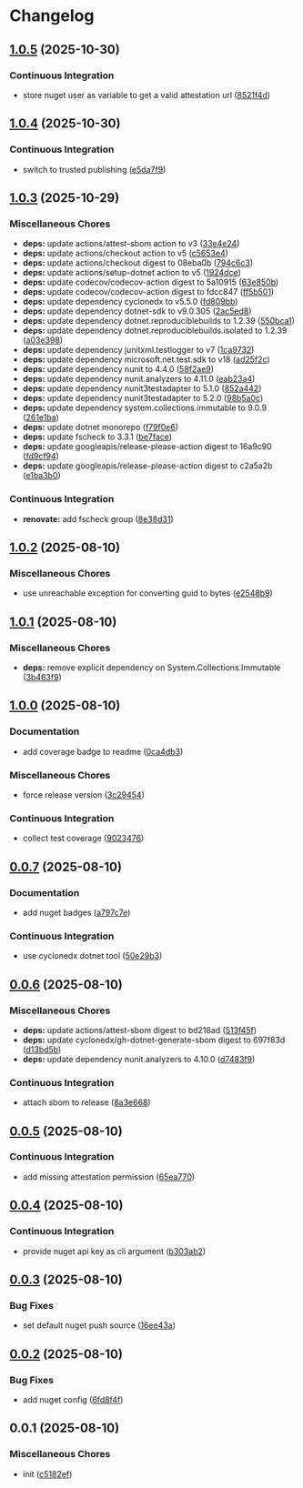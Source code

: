 # Changelog

## [1.0.5](https://github.com/phi-ag/ifc-guid-dotnet/compare/v1.0.4...v1.0.5) (2025-10-30)


### Continuous Integration

* store nuget user as variable to get a valid attestation url ([8521f4d](https://github.com/phi-ag/ifc-guid-dotnet/commit/8521f4df8c662245b7c8e5404875074c7948d555))

## [1.0.4](https://github.com/phi-ag/ifc-guid-dotnet/compare/v1.0.3...v1.0.4) (2025-10-30)


### Continuous Integration

* switch to trusted publishing ([e5da7f9](https://github.com/phi-ag/ifc-guid-dotnet/commit/e5da7f928803dc1ea3477f77f041c19e0cc9b52d))

## [1.0.3](https://github.com/phi-ag/ifc-guid-dotnet/compare/v1.0.2...v1.0.3) (2025-10-29)


### Miscellaneous Chores

* **deps:** update actions/attest-sbom action to v3 ([33e4e24](https://github.com/phi-ag/ifc-guid-dotnet/commit/33e4e2480ea769e4567cf82ae1ce5a573d777207))
* **deps:** update actions/checkout action to v5 ([c5653e4](https://github.com/phi-ag/ifc-guid-dotnet/commit/c5653e474d677bd354c227be137e2648b3f75673))
* **deps:** update actions/checkout digest to 08eba0b ([794c6c3](https://github.com/phi-ag/ifc-guid-dotnet/commit/794c6c396639af1ab35cb7030e51273c4f92586a))
* **deps:** update actions/setup-dotnet action to v5 ([1924dce](https://github.com/phi-ag/ifc-guid-dotnet/commit/1924dce0b52528bf6de39f0e531b7d5120d3deab))
* **deps:** update codecov/codecov-action digest to 5a10915 ([63e850b](https://github.com/phi-ag/ifc-guid-dotnet/commit/63e850be1bb83414712b2d1f7a424b9286191268))
* **deps:** update codecov/codecov-action digest to fdcc847 ([ff5b501](https://github.com/phi-ag/ifc-guid-dotnet/commit/ff5b5012b19043039758041a8ed97d791e324a33))
* **deps:** update dependency cyclonedx to v5.5.0 ([fd809bb](https://github.com/phi-ag/ifc-guid-dotnet/commit/fd809bbc25d746db3ff96f8cc25cbcfac2cf390b))
* **deps:** update dependency dotnet-sdk to v9.0.305 ([2ac5ed8](https://github.com/phi-ag/ifc-guid-dotnet/commit/2ac5ed839b7fdadd4e13e2b5aaf461969864cc81))
* **deps:** update dependency dotnet.reproduciblebuilds to 1.2.39 ([550bca1](https://github.com/phi-ag/ifc-guid-dotnet/commit/550bca1b7f5c5e741880e6ebf1220b8be998af8d))
* **deps:** update dependency dotnet.reproduciblebuilds.isolated to 1.2.39 ([a03e398](https://github.com/phi-ag/ifc-guid-dotnet/commit/a03e398a25e63c4494f8f35e828befc53ad9981a))
* **deps:** update dependency junitxml.testlogger to v7 ([1ca9732](https://github.com/phi-ag/ifc-guid-dotnet/commit/1ca973287af4c0d43b243ec0e82ba4e95b1fa9b5))
* **deps:** update dependency microsoft.net.test.sdk to v18 ([ad25f2c](https://github.com/phi-ag/ifc-guid-dotnet/commit/ad25f2cb698ca13e5a5f1a195ec8f3e0d951f7df))
* **deps:** update dependency nunit to 4.4.0 ([58f2ae9](https://github.com/phi-ag/ifc-guid-dotnet/commit/58f2ae9236c0c5b8daf73272f3a4254e735255e5))
* **deps:** update dependency nunit.analyzers to 4.11.0 ([eab23a4](https://github.com/phi-ag/ifc-guid-dotnet/commit/eab23a4b610504dfa92b424fe55be0405b056fa9))
* **deps:** update dependency nunit3testadapter to 5.1.0 ([852a442](https://github.com/phi-ag/ifc-guid-dotnet/commit/852a442ee8ff1fb2f29f4f67044a22de682049a1))
* **deps:** update dependency nunit3testadapter to 5.2.0 ([98b5a0c](https://github.com/phi-ag/ifc-guid-dotnet/commit/98b5a0cea531602bb0f61e32ac9be2cf387d81f4))
* **deps:** update dependency system.collections.immutable to 9.0.9 ([261e1ba](https://github.com/phi-ag/ifc-guid-dotnet/commit/261e1bac21c74544aed18f2bf9e5d79f6392c843))
* **deps:** update dotnet monorepo ([f79f0e6](https://github.com/phi-ag/ifc-guid-dotnet/commit/f79f0e68dba63dad0585d4b2270b18ce7e191add))
* **deps:** update fscheck to 3.3.1 ([be7face](https://github.com/phi-ag/ifc-guid-dotnet/commit/be7faceb2fe88871a13a0d609248b133d5cb5565))
* **deps:** update googleapis/release-please-action digest to 16a9c90 ([fd9cf94](https://github.com/phi-ag/ifc-guid-dotnet/commit/fd9cf94b8d509b9f3e9ac30df41f33244d3831ce))
* **deps:** update googleapis/release-please-action digest to c2a5a2b ([e1ba3b0](https://github.com/phi-ag/ifc-guid-dotnet/commit/e1ba3b008d42d445b9ae459438bf4a78ae6725db))


### Continuous Integration

* **renovate:** add fscheck group ([8e38d31](https://github.com/phi-ag/ifc-guid-dotnet/commit/8e38d31c1d176f684445a00d01cf06f15a7e3829))

## [1.0.2](https://github.com/phi-ag/ifc-guid-dotnet/compare/v1.0.1...v1.0.2) (2025-08-10)


### Miscellaneous Chores

* use unreachable exception for converting guid to bytes ([e2548b9](https://github.com/phi-ag/ifc-guid-dotnet/commit/e2548b93f05d42f3387a479b44e94af38a8e181a))

## [1.0.1](https://github.com/phi-ag/ifc-guid-dotnet/compare/v1.0.0...v1.0.1) (2025-08-10)


### Miscellaneous Chores

* **deps:** remove explicit dependency on System.Collections.Immutable ([3b463f9](https://github.com/phi-ag/ifc-guid-dotnet/commit/3b463f9aafb53d7bc838fa493ead67710b8cd3cc))

## [1.0.0](https://github.com/phi-ag/ifc-guid-dotnet/compare/v0.0.7...v1.0.0) (2025-08-10)


### Documentation

* add coverage badge to readme ([0ca4db3](https://github.com/phi-ag/ifc-guid-dotnet/commit/0ca4db39b5118247174729a5425e5b78b338e4fa))


### Miscellaneous Chores

* force release version ([3c29454](https://github.com/phi-ag/ifc-guid-dotnet/commit/3c294547c7d19cd1acfb44492aef2822384131a0))


### Continuous Integration

* collect test coverage ([9023476](https://github.com/phi-ag/ifc-guid-dotnet/commit/90234767fae4f2c937bb74c3a854e98e00a8fb50))

## [0.0.7](https://github.com/phi-ag/ifc-guid-dotnet/compare/v0.0.6...v0.0.7) (2025-08-10)


### Documentation

* add nuget badges ([a797c7e](https://github.com/phi-ag/ifc-guid-dotnet/commit/a797c7ecd83f2bdd95603b15496aa75bb8474892))


### Continuous Integration

* use cyclonedx dotnet tool ([50e29b3](https://github.com/phi-ag/ifc-guid-dotnet/commit/50e29b30b19b5494ae8beec6f34f1bfafabfe4df))

## [0.0.6](https://github.com/phi-ag/ifc-guid-dotnet/compare/v0.0.5...v0.0.6) (2025-08-10)


### Miscellaneous Chores

* **deps:** update actions/attest-sbom digest to bd218ad ([513f45f](https://github.com/phi-ag/ifc-guid-dotnet/commit/513f45f1cff7f808b3e5d6a85edffd8d1d2c8c37))
* **deps:** update cyclonedx/gh-dotnet-generate-sbom digest to 697f83d ([d13bd5b](https://github.com/phi-ag/ifc-guid-dotnet/commit/d13bd5b3d416e2a8c6a210bdc73ad45cd23b8a95))
* **deps:** update dependency nunit.analyzers to 4.10.0 ([d7483f9](https://github.com/phi-ag/ifc-guid-dotnet/commit/d7483f96c59374bb0f03f60762439cfa086c7640))


### Continuous Integration

* attach sbom to release ([8a3e668](https://github.com/phi-ag/ifc-guid-dotnet/commit/8a3e668e06c2f25c707908da039424bed0a4e169))

## [0.0.5](https://github.com/phi-ag/ifc-guid-dotnet/compare/v0.0.4...v0.0.5) (2025-08-10)


### Continuous Integration

* add missing attestation permission ([65ea770](https://github.com/phi-ag/ifc-guid-dotnet/commit/65ea770acd0d95abd4c668e8ac345c5d95c07551))

## [0.0.4](https://github.com/phi-ag/ifc-guid-dotnet/compare/v0.0.3...v0.0.4) (2025-08-10)


### Continuous Integration

* provide nuget api key as cli argument ([b303ab2](https://github.com/phi-ag/ifc-guid-dotnet/commit/b303ab2fbe81d1d8bc5fa5ef95264ec62d6622b5))

## [0.0.3](https://github.com/phi-ag/ifc-guid-dotnet/compare/v0.0.2...v0.0.3) (2025-08-10)


### Bug Fixes

* set default nuget push source ([16ee43a](https://github.com/phi-ag/ifc-guid-dotnet/commit/16ee43a379a199896002dc7d593a07a02fcf57a3))

## [0.0.2](https://github.com/phi-ag/ifc-guid-dotnet/compare/v0.0.1...v0.0.2) (2025-08-10)


### Bug Fixes

* add nuget config ([6fd8f4f](https://github.com/phi-ag/ifc-guid-dotnet/commit/6fd8f4ffff69d7e26435850afccdb4e2eb4d9497))

## 0.0.1 (2025-08-10)


### Miscellaneous Chores

* init ([c5182ef](https://github.com/phi-ag/ifc-guid-dotnet/commit/c5182efa5027d219b2b46043796e4b4e12b82485))
